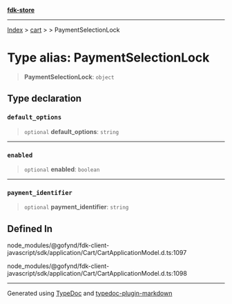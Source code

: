 [**fdk-store**](../../../README.md)
***

[Index](../../../API.md) > [cart](../../README.md) > [<internal>](../README.md) > PaymentSelectionLock

# Type alias: PaymentSelectionLock

> **PaymentSelectionLock**: `object`

## Type declaration

### `default_options`

> `optional` **default\_options**: `string`

***

### `enabled`

> `optional` **enabled**: `boolean`

***

### `payment_identifier`

> `optional` **payment\_identifier**: `string`

## Defined In

node\_modules/@gofynd/fdk-client-javascript/sdk/application/Cart/CartApplicationModel.d.ts:1097

node\_modules/@gofynd/fdk-client-javascript/sdk/application/Cart/CartApplicationModel.d.ts:1098

***
Generated using [TypeDoc](https://typedoc.org/) and [typedoc-plugin-markdown](https://www.npmjs.com/package/typedoc-plugin-markdown)
